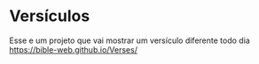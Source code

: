 # Versículos
Esse e um projeto que vai mostrar um versículo diferente todo dia
https://bible-web.github.io/Verses/
